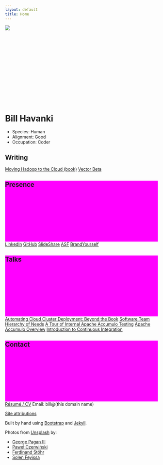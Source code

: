 ```yaml
---
layout: default
title: Home
---
```


<div class="row mt-md-3">
  <div class="col-md d-flex flex-wrap align-items-center" style="min-height: 250px">
    <img src="https://s.gravatar.com/avatar/0d3f2e75b439a8bfcb1a452b1def288f?s=200" class="m-auto d-block">
  </div>
  <div class="col-md d-flex flex-wrap align-items-center">
<h1 class="display-4">Bill Havanki</h1>
  </div>
</div>

<div class="row mt-md-2">
  <div class="col d-flex flex-wrap justify-content-center display-text">
    <ul class="list-group list-group-flush">
      <li class="list-group-item py-0">Species: Human</li>
      <li class="list-group-item py-0">Alignment: Good</li>
      <li class="list-group-item py-0">Occupation: Coder</li>
    </ul>
  </div>
</div>

<div class="row info-section mt-md-4">
  <div class="col-md-5 order-1 d-flex flex-wrap align-items-end justify-content-end info-pic-1">
    <h2 class="d-block">Writing</h2>
  </div>
  <div class="col-md order-2 list-group list-group-flush py-2">
    <a href="https://mh2c.com/" class="list-group-item py-1">Moving Hadoop to the Cloud (book)</a>
    <a href="https://vectorbeta.wordpress.com/" class="list-group-item py-1">Vector Beta</a>
  </div>
</div>

<div class="row info-section mt-md-4">
  <div class="col-md-7 order-1 d-flex flex-wrap align-items-end justify-content-end info-pic-2" style="background-color: #f0f; min-height: 200px">
    <h2 class="d-block">Presence</h2>
  </div>
  <div class="col-md order-2 list-group list-group-flush py-2">
    <a href="https://www.linkedin.com/in/billhavanki" class="list-group-item py-1">LinkedIn</a>
    <a href="https://github.com/bhavanki" class="list-group-item py-1">GitHub</a>
    <a href="https://www.slideshare.net/BillHavanki" class="list-group-item py-1">SlideShare</a>
    <a href="https://people.apache.org/~bhavanki/" class="list-group-item py-1">ASF</a>
    <a href="https://billhavanki.brandyourself.com?source=home" class="list-group-item py-1">BrandYourself</a>
  </div>
</div>

<div class="row info-section mt-md-4">
  <div class="col-md-5 order-1 d-flex flex-wrap align-items-end justify-content-end info-pic-3" style="background-color: #f0f; min-height: 200px">
    <h2 class="d-block">Talks</h2>
  </div>
  <div class="col-md order-2 list-group list-group-flush py-2">
    <a href="https://cdn.oreillystatic.com/en/assets/1/event/261/Automating%20cloud%20cluster%20deployment_%20Beyond%20the%20book%20Presentation.pptx" class="list-group-item py-1">Automating Cloud Cluster Deployment: Beyond the Book</a>
    <a href="https://www.slideshare.net/BillHavanki/software-team-hierarchy-of-needs" class="list-group-item py-1">Software Team Hierarchy of Needs</a>
    <a href="https://www.slideshare.net/BillHavanki/a-tour-of-internal-accumulo-testing" class="list-group-item py-1">A Tour of Internal Apache Accumulo Testing</a>
    <a href="https://www.slideshare.net/BillHavanki/apache-accumulo-overview-35305563" class="list-group-item py-1">Apache Accumulo Overview</a>
    <a href="https://www.slideshare.net/BillHavanki/introduction-to-continuous-integration-32778556" class="list-group-item py-1">Introduction to Continuous Integration</a>
  </div>
</div>

<div class="row info-section mt-md-4">
  <div class="col-md-7 order-1 d-flex flex-wrap align-items-end justify-content-end info-pic-4" style="background-color: #f0f; min-height: 200px">
    <h2 class="d-block">Contact</h2>
  </div>
  <div class="col-md order-2 list-group list-group-flush py-2">
    <a href="resume.html" class="list-group-item py-1">Résumé / CV</a>
    <span class="list-group-item py-1">Email: bill@(this domain name)</span>
  </div>
</div>

<div class="row mt-md-4 mb-md-5">
  <div class="col">
    <p class="text-right">
      <a href="#siteAttributions" data-toggle="collapse" aria-expanded="false" aria-controls="siteAttributions">Site attributions</a>
    </p>
    <div class="collapse" id="siteAttributions">
      <div class="card card-body">
        <p>
          Built by hand using <a href="https://getbootstrap.com/">Bootstrap</a> and <a href="https://jekyllrb.com/">Jekyll</a>.
        </p>
        <p>
          Photos from <a href="https://unsplash.com/wallpapers/design/pattern?utm_source=unsplash&amp;utm_medium=referral&amp;utm_content=creditCopyText">Unsplash</a> by:
        </p>
        <ul>
          <li><a href="https://unsplash.com/@gpthree?utm_source=unsplash&amp;utm_medium=referral&amp;utm_content=creditCopyText">George Pagan III</a></li>
          <li><a href="https://unsplash.com/@pawel_czerwinski?utm_source=unsplash&amp;utm_medium=referral&amp;utm_content=creditCopyText">Paweł Czerwiński</a></li>
          <li><a href="https://unsplash.com/@fellowferdi?utm_source=unsplash&amp;utm_medium=referral&amp;utm_content=creditCopyText">Ferdinand Stöhr</a></li>
          <li><a href="https://unsplash.com/@solenfeyissa?utm_source=unsplash&amp;utm_medium=referral&amp;utm_content=creditCopyText">Solen Feyissa</a></li>
        </ul>
      </div>
    </div>
  </div>
</div>

